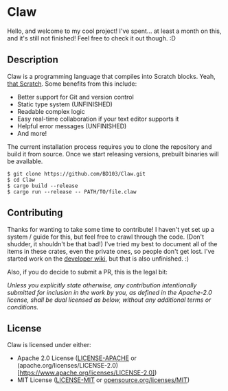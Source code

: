 # Claw

Hello, and welcome to my cool project! I've spent... at least a month on this, and it's still not finished! Feel free to check it out though. :D

## Description

Claw is a programming language that compiles into Scratch blocks. Yeah, [that Scratch](https://scratch.mit.edu). Some benefits from this include:

- Better support for Git and version control
- Static type system (UNFINISHED)
- Readable complex logic
- Easy real-time collaboration if your text editor supports it
- Helpful error messages (UNFINISHED)
- And more!

The current installation process requires you to clone the repository and build it from source. Once we start releasing versions, prebuilt binaries will be available.

```shell
$ git clone https://github.com/BD103/Claw.git
$ cd Claw
$ cargo build --release
$ cargo run --release -- PATH/TO/file.claw
```

## Contributing

Thanks for wanting to take some time to contribute! I haven't yet set up a system / guide for this, but feel free to crawl through the code. (Don't shudder, it shouldn't be that bad!) I've tried my best to document all of the items in these crates, even the private ones, so people don't get lost. I've started work on the [developer wiki](https://github.com/BD103/Claw/wiki), but that is also unfinished. :)

Also, if you do decide to submit a PR, this is the legal bit:

_Unless you explicitly state otherwise, any contribution intentionally submitted for inclusion in the work by you, as defined in the Apache-2.0 license, shall be dual licensed as below, without any additional terms or conditions._

## License

Claw is licensed under either:

- Apache 2.0 License ([LICENSE-APACHE](LICENSE-APACHE) or (apache.org/licenses/LICENSE-2.0)[https://www.apache.org/licenses/LICENSE-2.0])
- MIT License ([LICENSE-MIT](LICENSE-MIT) or [opensource.org/licenses/MIT](http://opensource.org/licenses/MIT))
